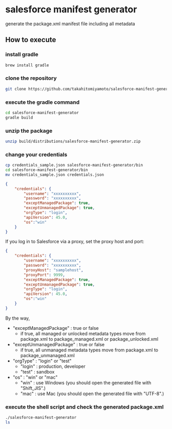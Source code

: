 # salesforce manifest generator
generate the package.xml manifest file including all metadata

## How to execute
### install gradle
```sh
brew install gradle
```

### clone the repository
```sh
git clone https://github.com/takahitomiyamoto/salesforce-manifest-generator.git
```

### execute the gradle command
```sh
cd salesforce-manifest-generator
gradle build
```

### unzip the package
```sh
unzip build/distributions/salesforce-manifest-generator.zip
```

### change your credentials
```sh
cp credentials_sample.json salesforce-manifest-generator/bin
cd salesforce-manifest-generator/bin
mv credentials_sample.json credentials.json
```

```json
{
    "credentials": {
        "username": "xxxxxxxxxx",
        "password": "xxxxxxxxxx",
        "exceptManagedPackage": true,
        "exceptUnmanagedPackage": true,
        "orgType": "login",
        "apiVersion": 45.0,
        "os":"win"
    }
}
```

If you log in to Salesforce via a proxy, set the proxy host and port:

```json
{
    "credentials": {
        "username": "xxxxxxxxxx",
        "password": "xxxxxxxxxx",
        "proxyHost": "samplehost",
        "proxyPort": 9999,
        "exceptManagedPackage": true,
        "exceptUnmanagedPackage": true,
        "orgType": "login",
        "apiVersion": 45.0,
        "os":"win"
    }
}
```

By the way,
- "exceptManagedPackage" : true or false
    - if true, all managed or unlocked metadata types move from package.xml to package_managed.xml or package_unlocked.xml
- "exceptUnmanagedPackage" : true or false
    - if true, all unmanaged metadata types move from package.xml to package_unmanaged.xml
- "orgType" : "login" or "test"
    - "login" : production, developer
    - "test" : sandbox
- "os" : "win" or "mac"
    - "win" : use Windows (you should open the generated file with "Shift_JIS".)
    - "mac" : use Mac (you should open the generated file with "UTF-8".)

### execute the shell script and check the generated package.xml
```sh
./salesforce-manifest-generator
ls
```